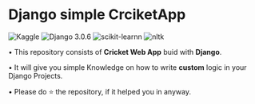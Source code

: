# Django simple CrciketApp
![Kaggle](https://img.shields.io/badge/Dataset-Kaggle-blue.svg) ![Django 3.0.6](https://img.shields.io/badge/Django-3.0.6-brightgreen.svg) ![scikit-learnn](https://img.shields.io/badge/Library-Scikit_Learn-orange.svg) ![nltk](https://img.shields.io/badge/Library-nltk-orange.svg)

• This repository consists of __Cricket Web App__ buid with __Django__.

• It will give you simple Knowledge on how to write __custom__ logic in your Django Projects.

• Please do ⭐ the repository, if it helped you in anyway.